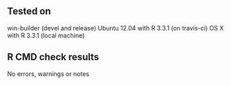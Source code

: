 ## Tested on

win-builder (devel and release)
Ubuntu 12.04 with R 3.3.1 (on travis-ci)
OS X with R 3.3.1 (local machine)

## R CMD check results

No errors, warnings or notes
